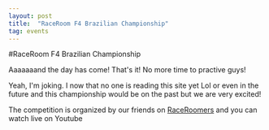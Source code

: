 ```yaml
---
layout: post
title:  "RaceRoom F4 Brazilian Championship"
tag: events
---
```


#RaceRoom F4 Brazilian Championship

Aaaaaaand the day has come!
That's it!
No more time to practive guys!

Yeah, I'm joking. I now that no one is reading this site yet Lol or even in the future and this championship would be on the past but we are very excited!
<!--more-->
The competition is organized by our friends on [RaceRoomers](https://www.youtube.com/c/RaceroomersTV) and you can watch live on Youtube

